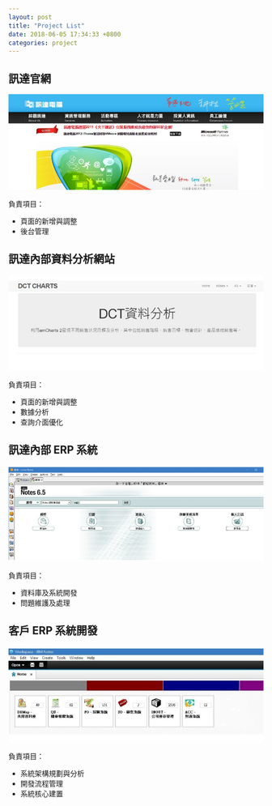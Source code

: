 ```yaml
---
layout: post
title: "Project List"
date: 2018-06-05 17:34:33 +0800
categories: project
---
```


## 訊達官網
[![DCT Website](/assets/images/projects/DCT_website.jpg)](http://www.dimension.com.tw/)

負責項目：
* 頁面的新增與調整
* 後台管理


## 訊達內部資料分析網站
![DCT Performance Chart](/assets/images/projects/DCT_performance_chart.jpg)

負責項目：
* 頁面的新增與調整
* 數據分析
* 查詢介面優化


## 訊達內部 ERP 系統
![DCT Notes Client](/assets/images/projects/DCT_notes_client.jpg)

負責項目：
* 資料庫及系統開發
* 問題維護及處理

## 客戶 ERP 系統開發
![Carson ERP](/assets/images/projects/Carson_ERP.jpg)

負責項目：
* 系統架構規劃與分析
* 開發流程管理
* 系統核心建置
